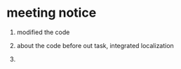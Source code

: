 # meeting notice

1. modified the code

2. about the code before out task, integrated localization

3. 